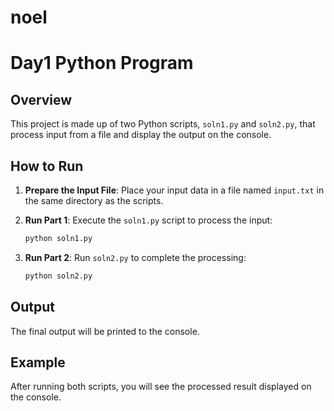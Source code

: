 # noel
# Day1 Python Program

## Overview
This project is made up of two Python scripts, `soln1.py` and `soln2.py`, that process input from a file and display the output on the console.

## How to Run

1. **Prepare the Input File**: Place your input data in a file named `input.txt` in the same directory as the scripts.

2. **Run Part 1**: Execute the `soln1.py` script to process the input:
   ```bash
   python soln1.py
   ```
3. **Run Part 2**: Run `soln2.py` to complete the processing:
   ```bash
   python soln2.py
   ```

## Output
The final output will be printed to the console.

## Example
After running both scripts, you will see the processed result displayed on the console.

